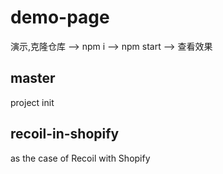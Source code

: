<!--
 * @Descripttion:
 * @version:
-->

# demo-page

演示,克隆仓库 --> npm i --> npm start --> 查看效果

## master

project init

## recoil-in-shopify

as the case of Recoil with Shopify
